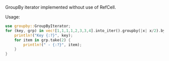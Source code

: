 GroupBy iterator implemented without use of RefCell.

Usage:

```rust
use groupby::GroupByIterator;
for (key, grp) in vec![1,1,1,1,2,3,3,4].into_iter().groupby(|x| x/2).by_ref() {
    println!("Key {:?}", key);
    for item in grp.take(2) {
        println!(" - {:?}", item);
    }
}
```

